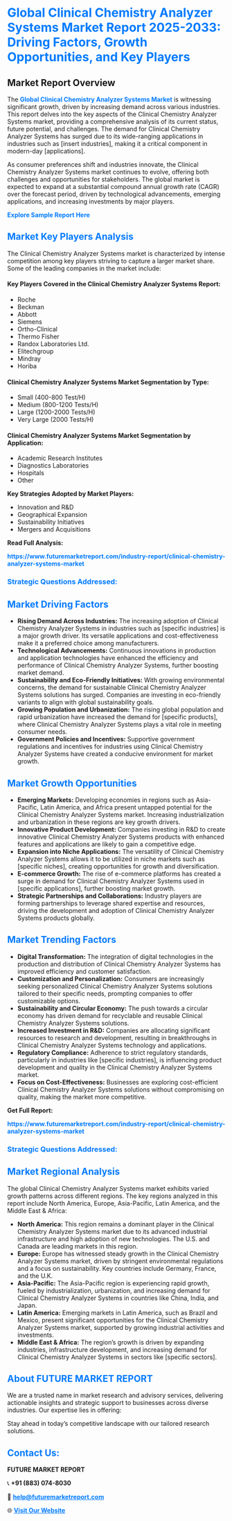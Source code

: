 <h1 style="color: #007BFF;">Global Clinical Chemistry Analyzer Systems Market Report 2025-2033: Driving Factors, Growth Opportunities, and Key Players</h1>

<section id="overview">
<h2>Market Report Overview</h2>
<p>The <a href="https://www.futuremarketreport.com/industry-report/clinical-chemistry-analyzer-systems-market" style="color: #007BFF; text-decoration: none;"><strong>Global Clinical Chemistry Analyzer Systems Market</strong></a> is witnessing significant growth, driven by increasing demand across various industries. This report delves into the key aspects of the Clinical Chemistry Analyzer Systems market, providing a comprehensive analysis of its current status, future potential, and challenges. The demand for Clinical Chemistry Analyzer Systems has surged due to its wide-ranging applications in industries such as [insert industries], making it a critical component in modern-day [applications].</p>
<p>As consumer preferences shift and industries innovate, the Clinical Chemistry Analyzer Systems market continues to evolve, offering both challenges and opportunities for stakeholders. The global market is expected to expand at a substantial compound annual growth rate (CAGR) over the forecast period, driven by technological advancements, emerging applications, and increasing investments by major players.</p>
</section>

<section id="overview">
<p><a href="https://www.futuremarketreport.com/request-sample/reportId=55708" style="color: #007BFF; text-decoration: none;"><strong>Explore Sample Report Here</strong></a></p>
</section>

<section id="key-players">
<h2 style="color: #007BFF;">Market Key Players Analysis</h2>
<p>The Clinical Chemistry Analyzer Systems market is characterized by intense competition among key players striving to capture a larger market share. Some of the leading companies in the market include:</p>
<h4>Key Players Covered in the Clinical Chemistry Analyzer Systems Report:</h4>
<ul><li>Roche</li><li>Beckman</li><li>Abbott</li><li>Siemens</li><li>Ortho-Clinical</li><li>Thermo Fisher</li><li>Randox Laboratories Ltd.</li><li>Elitechgroup</li><li>Mindray</li><li>Horiba</li></ul>
<h4>Clinical Chemistry Analyzer Systems Market Segmentation by Type:</h4>
<ul><li>Small (400-800 Test/H)</li><li>Medium (800-1200 Tests/H)</li><li>Large (1200-2000 Tests/H)</li><li>Very Large (2000 Tests/H)</li></ul>

<h4>Clinical Chemistry Analyzer Systems Market Segmentation by Application:</h4>
<ul><li>Academic Research Institutes</li><li>Diagnostics Laboratories</li><li>Hospitals</li><li>Other</li></ul>
<p><strong>Key Strategies Adopted by Market Players:</strong></p>
<ul>
<li>Innovation and R&D</li>
<li>Geographical Expansion</li>
<li>Sustainability Initiatives</li>
<li>Mergers and Acquisitions</li>
</ul>
</section>

<section>
<p><strong>Read Full Analysis: </strong></p><a href="https://www.futuremarketreport.com/industry-report/clinical-chemistry-analyzer-systems-market" style="color: #007BFF; text-decoration: none;"><strong>https://www.futuremarketreport.com/industry-report/clinical-chemistry-analyzer-systems-market</strong></a>
<h3 style="color: #007BFF;">Strategic Questions Addressed:</h3>
</section>

<section id="driving-factors">
<h2 style="color: #007BFF;">Market Driving Factors</h2>
<ul>
<li><strong>Rising Demand Across Industries:</strong> The increasing adoption of Clinical Chemistry Analyzer Systems in industries such as [specific industries] is a major growth driver. Its versatile applications and cost-effectiveness make it a preferred choice among manufacturers.</li>
<li><strong>Technological Advancements:</strong> Continuous innovations in production and application technologies have enhanced the efficiency and performance of Clinical Chemistry Analyzer Systems, further boosting market demand.</li>
<li><strong>Sustainability and Eco-Friendly Initiatives:</strong> With growing environmental concerns, the demand for sustainable Clinical Chemistry Analyzer Systems solutions has surged. Companies are investing in eco-friendly variants to align with global sustainability goals.</li>
<li><strong>Growing Population and Urbanization:</strong> The rising global population and rapid urbanization have increased the demand for [specific products], where Clinical Chemistry Analyzer Systems plays a vital role in meeting consumer needs.</li>
<li><strong>Government Policies and Incentives:</strong> Supportive government regulations and incentives for industries using Clinical Chemistry Analyzer Systems have created a conducive environment for market growth.</li>
</ul>
</section>

<section id="growth-opportunities">
<h2 style="color: #007BFF;">Market Growth Opportunities</h2>
<ul>
<li><strong>Emerging Markets:</strong> Developing economies in regions such as Asia-Pacific, Latin America, and Africa present untapped potential for the Clinical Chemistry Analyzer Systems market. Increasing industrialization and urbanization in these regions are key growth drivers.</li>
<li><strong>Innovative Product Development:</strong> Companies investing in R&D to create innovative Clinical Chemistry Analyzer Systems products with enhanced features and applications are likely to gain a competitive edge.</li>
<li><strong>Expansion into Niche Applications:</strong> The versatility of Clinical Chemistry Analyzer Systems allows it to be utilized in niche markets such as [specific niches], creating opportunities for growth and diversification.</li>
<li><strong>E-commerce Growth:</strong> The rise of e-commerce platforms has created a surge in demand for Clinical Chemistry Analyzer Systems used in [specific applications], further boosting market growth.</li>
<li><strong>Strategic Partnerships and Collaborations:</strong> Industry players are forming partnerships to leverage shared expertise and resources, driving the development and adoption of Clinical Chemistry Analyzer Systems products globally.</li>
</ul>
</section>

<section id="trending-factors">
<h2 style="color: #007BFF;">Market Trending Factors</h2>
<ul>
<li><strong>Digital Transformation:</strong> The integration of digital technologies in the production and distribution of Clinical Chemistry Analyzer Systems has improved efficiency and customer satisfaction.</li>
<li><strong>Customization and Personalization:</strong> Consumers are increasingly seeking personalized Clinical Chemistry Analyzer Systems solutions tailored to their specific needs, prompting companies to offer customizable options.</li>
<li><strong>Sustainability and Circular Economy:</strong> The push towards a circular economy has driven demand for recyclable and reusable Clinical Chemistry Analyzer Systems solutions.</li>
<li><strong>Increased Investment in R&D:</strong> Companies are allocating significant resources to research and development, resulting in breakthroughs in Clinical Chemistry Analyzer Systems technology and applications.</li>
<li><strong>Regulatory Compliance:</strong> Adherence to strict regulatory standards, particularly in industries like [specific industries], is influencing product development and quality in the Clinical Chemistry Analyzer Systems market.</li>
<li><strong>Focus on Cost-Effectiveness:</strong> Businesses are exploring cost-efficient Clinical Chemistry Analyzer Systems solutions without compromising on quality, making the market more competitive.</li>
</ul>
</section>

<section>
<p><strong>Get Full Report: </strong></p><a href="https://www.futuremarketreport.com/industry-report/clinical-chemistry-analyzer-systems-market" style="color: #007BFF; text-decoration: none;"><strong>https://www.futuremarketreport.com/industry-report/clinical-chemistry-analyzer-systems-market</strong></a>
<h3 style="color: #007BFF;">Strategic Questions Addressed:</h3>
</section>


<section id="regional-analysis">
<h2 style="color: #007BFF;">Market Regional Analysis</h2>
<p>The global Clinical Chemistry Analyzer Systems market exhibits varied growth patterns across different regions. The key regions analyzed in this report include North America, Europe, Asia-Pacific, Latin America, and the Middle East & Africa:</p>
<ul>
<li><strong>North America:</strong> This region remains a dominant player in the Clinical Chemistry Analyzer Systems market due to its advanced industrial infrastructure and high adoption of new technologies. The U.S. and Canada are leading markets in this region.</li>
<li><strong>Europe:</strong> Europe has witnessed steady growth in the Clinical Chemistry Analyzer Systems market, driven by stringent environmental regulations and a focus on sustainability. Key countries include Germany, France, and the U.K.</li>
<li><strong>Asia-Pacific:</strong> The Asia-Pacific region is experiencing rapid growth, fueled by industrialization, urbanization, and increasing demand for Clinical Chemistry Analyzer Systems in countries like China, India, and Japan.</li>
<li><strong>Latin America:</strong> Emerging markets in Latin America, such as Brazil and Mexico, present significant opportunities for the Clinical Chemistry Analyzer Systems market, supported by growing industrial activities and investments.</li>
<li><strong>Middle East & Africa:</strong> The region’s growth is driven by expanding industries, infrastructure development, and increasing demand for Clinical Chemistry Analyzer Systems in sectors like [specific sectors].</li>
</ul>
</section>

<footer>
<h2 style="color: #007BFF;">About FUTURE MARKET REPORT</h2>
<p>We are a trusted name in market research and advisory services, delivering actionable insights and strategic support to businesses across diverse industries. Our expertise lies in offering:</p>

<p>Stay ahead in today’s competitive landscape with our tailored research solutions.</p>

<h2 style="color: #007BFF;">Contact Us:</h2>
<p><strong>FUTURE MARKET REPORT</strong></p>
<p>📞 <strong>+91 (883) 074-8030</strong></p>
<p>📧 <strong><a href="mailto:help@futuremarketreport.com" style="color: #007BFF;">help@futuremarketreport.com</a></strong></p>
<p>🌐 <strong><a href="https://www.futuremarketreport.com/" style="color: #007BFF;">Visit Our Website</a></strong></p>
</footer>